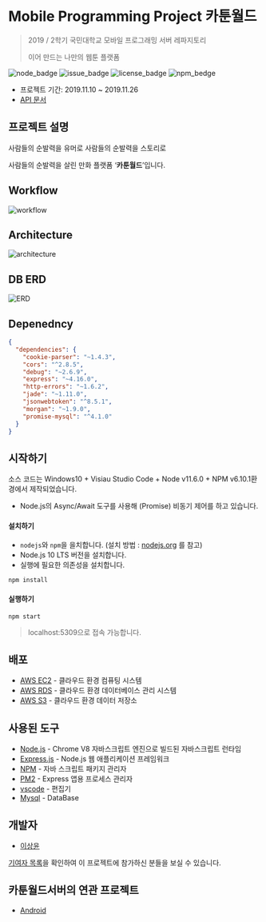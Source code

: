 # Mobile Programming Project 카툰월드

> 2019 / 2학기 국민대학교 모바일 프로그래밍 서버 레파지토리
>
> 이어 만드는 나만의 웹툰 플랫폼

![node_badge](https://img.shields.io/badge/node-%3E%3D%208.0.0-green)
![issue_badge](https://img.shields.io/github/issues/JeonHa/JeonHa-Server)
![license_badge](https://img.shields.io/github/license/JeonHa/JeonHa-Server)
![npm_bedge](https://img.shields.io/badge/npm-v6.10.1-blue)

* 프로젝트 기간: 2019.11.10 ~ 2019.11.26
* [API 문서](https://github.com/kcartoonworld/kcartoonserver/wiki) 




## 프로젝트 설명

사람들의 순발력을 유머로
사람들의 순발력을 스토리로

사람들의 순발력을 살린 만화 플랫폼 ‘**카툰월드**’입니다. 



## Workflow


![workflow](https://user-images.githubusercontent.com/30704569/69640366-8e377680-10a1-11ea-88d9-b5dfc684fc9d.png)




## Architecture

![architecture](https://user-images.githubusercontent.com/30704569/69640437-b030f900-10a1-11ea-9dcb-487420e0019b.png)



## DB ERD

![ERD](https://user-images.githubusercontent.com/30704569/69640400-9db6bf80-10a1-11ea-890a-c8804168e020.png)



## Depenedncy

```json
{
  "dependencies": {
    "cookie-parser": "~1.4.3",
    "cors": "^2.8.5",
    "debug": "~2.6.9",
    "express": "~4.16.0",
    "http-errors": "~1.6.2",
    "jade": "~1.11.0",
    "jsonwebtoken": "^8.5.1",
    "morgan": "~1.9.0",
    "promise-mysql": "^4.1.0"
  }
}
```





## 시작하기

소스 코드는 Windows10 + Visiau Studio Code + Node v11.6.0 + NPM v6.10.1환경에서 제작되었습니다.

* Node.js의 Async/Await 도구를 사용해 (Promise) 비동기 제어를 하고 있습니다.



#### 설치하기

* `nodejs`와 `npm`을 을치합니다. (설치 방법 :  [nodejs.org](https://nodejs.org/) 를 참고)
* Node.js 10 LTS 버전을 설치합니다.
* 실행에 필요한 의존성을 설치합니다.

```
npm install
```



#### 실행하기

```
npm start
```

> localhost:5309으로 접속 가능합니다.



## 배포

* [AWS EC2](https://aws.amazon.com/ko/ec2/?sc_channel=PS&sc_campaign=acquisition_KR&sc_publisher=google&sc_medium=english_ec2_b&sc_content=ec2_e&sc_detail=awsec2&sc_category=ec2&sc_segment=177228231544&sc_matchtype=e&sc_country=KR&s_kwcid=AL!4422!3!177228231544!e!!g!!awsec2&ef_id=WkRozwAAAnO-lPWy:20180412120123:s) - 클라우드 환경 컴퓨팅 시스템
* [AWS RDS](https://aws.amazon.com/ko/rds/) - 클라우드 환경 데이터베이스 관리 시스템
* [AWS S3](https://aws.amazon.com/ko/s3/?sc_channel=PS&sc_campaign=acquisition_KR&sc_publisher=google&sc_medium=english_s3_b&sc_content=s3_e&sc_detail=awss3&sc_category=s3&sc_segment=177211245240&sc_matchtype=e&sc_country=KR&s_kwcid=AL!4422!3!177211245240!e!!g!!awss3&ef_id=WkRozwAAAnO-lPWy:20180412120059:s) - 클라우드 환경 데이터 저장소



## 사용된 도구 

* [Node.js](https://nodejs.org/ko/) - Chrome V8 자바스크립트 엔진으로 빌드된 자바스크립트 런타임
* [Express.js](http://expressjs.com/ko/) - Node.js 웹 애플리케이션 프레임워크
* [NPM](https://rometools.github.io/rome/) - 자바 스크립트 패키지 관리자
* [PM2](http://pm2.keymetrics.io/) - Express 앱용 프로세스 관리자
* [vscode](https://code.visualstudio.com/) - 편집기
* [Mysql](https://www.mysql.com/) - DataBase



## 개발자
* [이상윤](https://github.com/syndersonLEE)

[기여자 목록](https://github.com/kcartoonworld/kcartoonserver/graphs/contributors)을 확인하여 이 프로젝트에 참가하신 분들을 보실 수 있습니다.



## 카툰월드서버의 연관 프로젝트

* [Android](https://github.com/kcartoonworld/cartoon)
